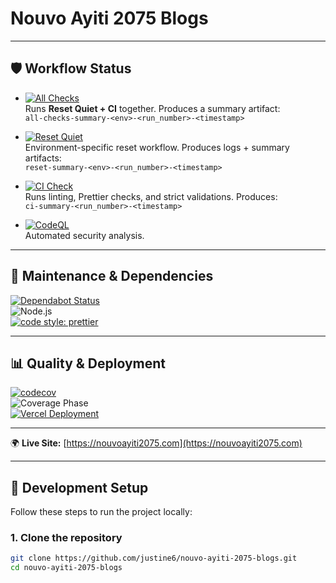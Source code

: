 # Nouvo Ayiti 2075 Blogs

---

## 🛡️ Workflow Status

- [![All Checks](https://github.com/justine6/nouvo-ayiti-2075-blogs/actions/workflows/all-checks.yml/badge.svg)](https://github.com/justine6/nouvo-ayiti-2075-blogs/actions/workflows/all-checks.yml)  
  Runs **Reset Quiet + CI** together. Produces a summary artifact:  
  `all-checks-summary-<env>-<run_number>-<timestamp>`

- [![Reset Quiet](https://github.com/justine6/nouvo-ayiti-2075-blogs/actions/workflows/reset.yml/badge.svg)](https://github.com/justine6/nouvo-ayiti-2075-blogs/actions/workflows/reset.yml)  
  Environment-specific reset workflow. Produces logs + summary artifacts:  
  `reset-summary-<env>-<run_number>-<timestamp>`

- [![CI Check](https://github.com/justine6/nouvo-ayiti-2075-blogs/actions/workflows/ci.yml/badge.svg)](https://github.com/justine6/nouvo-ayiti-2075-blogs/actions/workflows/ci.yml)  
  Runs linting, Prettier checks, and strict validations. Produces:  
  `ci-summary-<run_number>-<timestamp>`

- [![CodeQL](https://github.com/justine6/nouvo-ayiti-2075-blogs/actions/workflows/codeql.yml/badge.svg)](https://github.com/justine6/nouvo-ayiti-2075-blogs/security/code-scanning)  
  Automated security analysis.

---

## 🔧 Maintenance & Dependencies

[![Dependabot Status](https://img.shields.io/badge/Dependabot-enabled-brightgreen?logo=dependabot)](https://github.com/justine6/nouvo-ayiti-2075-blogs/network/updates)  
![Node.js](https://img.shields.io/badge/node-20.x-green)  
[![code style: prettier](https://img.shields.io/badge/code_style-prettier-ff69b4.svg?style=flat-square)](https://github.com/prettier/prettier)

---

## 📊 Quality & Deployment

[![codecov](https://codecov.io/gh/justine6/nouvo-ayiti-2075-blogs/branch/main/graph/badge.svg)](https://codecov.io/gh/justine6/nouvo-ayiti-2075-blogs)  
![Coverage Phase](https://img.shields.io/endpoint?url=https://raw.githubusercontent.com/justine6/nouvo-ayiti-2075-blogs/main/coverage-phase.json)  
[![Vercel Deployment](https://vercel.com/button)](https://vercel.com/justine6/nouvo-ayiti-2075-blogs/deployments)

---

🌍 **Live Site:** [https://nouvoayiti2075.com](https://nouvoayiti2075.com)

---

## 🚀 Development Setup

Follow these steps to run the project locally:

### 1. Clone the repository

```bash
git clone https://github.com/justine6/nouvo-ayiti-2075-blogs.git
cd nouvo-ayiti-2075-blogs
